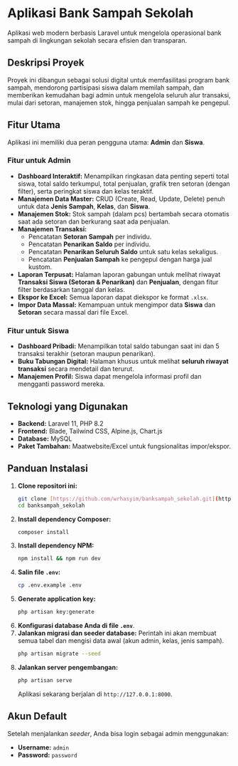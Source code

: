 # Aplikasi Bank Sampah Sekolah

Aplikasi web modern berbasis Laravel untuk mengelola operasional bank sampah di lingkungan sekolah secara efisien dan transparan.

## Deskripsi Proyek

Proyek ini dibangun sebagai solusi digital untuk memfasilitasi program bank sampah, mendorong partisipasi siswa dalam memilah sampah, dan memberikan kemudahan bagi admin untuk mengelola seluruh alur transaksi, mulai dari setoran, manajemen stok, hingga penjualan sampah ke pengepul.

## Fitur Utama

Aplikasi ini memiliki dua peran pengguna utama: **Admin** dan **Siswa**.

### Fitur untuk Admin
- **Dashboard Interaktif:** Menampilkan ringkasan data penting seperti total siswa, total saldo terkumpul, total penjualan, grafik tren setoran (dengan filter), serta peringkat siswa dan kelas teraktif.
- **Manajemen Data Master:** CRUD (Create, Read, Update, Delete) penuh untuk data **Jenis Sampah**, **Kelas**, dan **Siswa**.
- **Manajemen Stok:** Stok sampah (dalam pcs) bertambah secara otomatis saat ada setoran dan berkurang saat ada penjualan.
- **Manajemen Transaksi:**
    - Pencatatan **Setoran Sampah** per individu.
    - Pencatatan **Penarikan Saldo** per individu.
    - Pencatatan **Penarikan Seluruh Saldo** untuk satu kelas sekaligus.
    - Pencatatan **Penjualan Sampah** ke pengepul dengan harga jual kustom.
- **Laporan Terpusat:** Halaman laporan gabungan untuk melihat riwayat **Transaksi Siswa (Setoran & Penarikan)** dan **Penjualan**, dengan fitur filter berdasarkan tanggal dan kelas.
- **Ekspor ke Excel:** Semua laporan dapat diekspor ke format `.xlsx`.
- **Impor Data Massal:** Kemampuan untuk mengimpor data **Siswa** dan **Setoran** secara massal dari file Excel.

### Fitur untuk Siswa
- **Dashboard Pribadi:** Menampilkan total saldo tabungan saat ini dan 5 transaksi terakhir (setoran maupun penarikan).
- **Buku Tabungan Digital:** Halaman khusus untuk melihat **seluruh riwayat transaksi** secara mendetail dan terurut.
- **Manajemen Profil:** Siswa dapat mengelola informasi profil dan mengganti password mereka.

## Teknologi yang Digunakan
- **Backend:** Laravel 11, PHP 8.2
- **Frontend:** Blade, Tailwind CSS, Alpine.js, Chart.js
- **Database:** MySQL
- **Paket Tambahan:** Maatwebsite/Excel untuk fungsionalitas impor/ekspor.

## Panduan Instalasi

1.  **Clone repositori ini:**
    ```bash
    git clone [https://github.com/wrhasyim/banksampah_sekolah.git](https://github.com/wrhasyim/banksampah_sekolah.git)
    cd banksampah_sekolah
    ```
2.  **Install dependency Composer:**
    ```bash
    composer install
    ```
3.  **Install dependency NPM:**
    ```bash
    npm install && npm run dev
    ```
4.  **Salin file `.env`:**
    ```bash
    cp .env.example .env
    ```
5.  **Generate application key:**
    ```bash
    php artisan key:generate
    ```
6.  **Konfigurasi database Anda di file `.env`**.
7.  **Jalankan migrasi dan seeder database:**
    Perintah ini akan membuat semua tabel dan mengisi data awal (akun admin, kelas, jenis sampah).
    ```bash
    php artisan migrate --seed
    ```
8.  **Jalankan server pengembangan:**
    ```bash
    php artisan serve
    ```
    Aplikasi sekarang berjalan di `http://127.0.0.1:8000`.

## Akun Default
Setelah menjalankan *seeder*, Anda bisa login sebagai admin menggunakan:
- **Username:** `admin`
- **Password:** `password`
